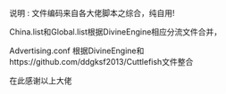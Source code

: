说明 :
文件编码来自各大佬脚本之综合，纯自用!

China.list和Global.list根据DivineEngine相应分流文件合并，

Advertising.conf  根据DivineEngine和https://github.com/ddgksf2013/Cuttlefish文件整合

在此感谢以上大佬
